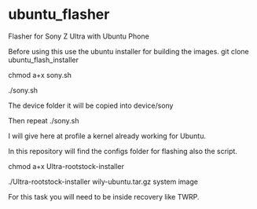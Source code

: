 # ubuntu_flasher
Flasher for Sony Z Ultra with Ubuntu Phone

Before using this use the ubuntu installer for building the images.
git clone ubuntu_flash_installer

chmod a+x sony.sh

./sony.sh

The device folder it will be copied into device/sony

Then repeat ./sony.sh

I will give here at profile a kernel already working for Ubuntu.

In this repository will find the configs folder for flashing also the script.

chmod a+x Ultra-rootstock-installer


./Ultra-rootstock-installer wily-ubuntu.tar.gz system image

For this task you will need to be inside recovery like TWRP.

